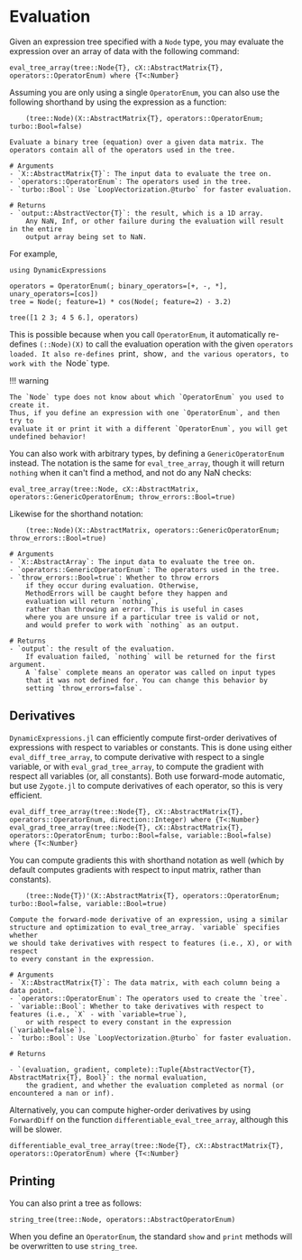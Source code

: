 # Evaluation

Given an expression tree specified with a `Node` type, you may evaluate the expression
over an array of data with the following command:

```@docs
eval_tree_array(tree::Node{T}, cX::AbstractMatrix{T}, operators::OperatorEnum) where {T<:Number}
```

Assuming you are only using a single `OperatorEnum`, you can also use
the following shorthand by using the expression as a function:

```
    (tree::Node)(X::AbstractMatrix{T}, operators::OperatorEnum; turbo::Bool=false)

Evaluate a binary tree (equation) over a given data matrix. The
operators contain all of the operators used in the tree.

# Arguments
- `X::AbstractMatrix{T}`: The input data to evaluate the tree on.
- `operators::OperatorEnum`: The operators used in the tree.
- `turbo::Bool`: Use `LoopVectorization.@turbo` for faster evaluation.

# Returns
- `output::AbstractVector{T}`: the result, which is a 1D array.
    Any NaN, Inf, or other failure during the evaluation will result in the entire
    output array being set to NaN.
```

For example,

```@example
using DynamicExpressions

operators = OperatorEnum(; binary_operators=[+, -, *], unary_operators=[cos])
tree = Node(; feature=1) * cos(Node(; feature=2) - 3.2)

tree([1 2 3; 4 5 6.], operators)
```

This is possible because when you call `OperatorEnum`, it automatically re-defines
`(::Node)(X)` to call the evaluation operation with the given `operators loaded.
It also re-defines `print`, `show`, and the various operators, to work with the `Node` type.

!!! warning

    The `Node` type does not know about which `OperatorEnum` you used to create it.
    Thus, if you define an expression with one `OperatorEnum`, and then try to
    evaluate it or print it with a different `OperatorEnum`, you will get undefined behavior!

You can also work with arbitrary types, by defining a `GenericOperatorEnum` instead.
The notation is the same for `eval_tree_array`, though it will return `nothing`
when it can't find a method, and not do any NaN checks:

```@docs
eval_tree_array(tree::Node, cX::AbstractMatrix, operators::GenericOperatorEnum; throw_errors::Bool=true)
```

Likewise for the shorthand notation:

```
    (tree::Node)(X::AbstractMatrix, operators::GenericOperatorEnum; throw_errors::Bool=true)

# Arguments
- `X::AbstractArray`: The input data to evaluate the tree on.
- `operators::GenericOperatorEnum`: The operators used in the tree.
- `throw_errors::Bool=true`: Whether to throw errors
    if they occur during evaluation. Otherwise,
    MethodErrors will be caught before they happen and 
    evaluation will return `nothing`,
    rather than throwing an error. This is useful in cases
    where you are unsure if a particular tree is valid or not,
    and would prefer to work with `nothing` as an output.

# Returns
- `output`: the result of the evaluation.
    If evaluation failed, `nothing` will be returned for the first argument.
    A `false` complete means an operator was called on input types
    that it was not defined for. You can change this behavior by
    setting `throw_errors=false`.
```

## Derivatives

`DynamicExpressions.jl` can efficiently compute first-order derivatives
of expressions with respect to variables or constants. This is done using
either `eval_diff_tree_array`, to compute derivative with respect to a single
variable, or with `eval_grad_tree_array`, to compute the gradient with respect
all variables (or, all constants). Both use forward-mode automatic, but use
`Zygote.jl` to compute derivatives of each operator, so this is very efficient.

```@docs
eval_diff_tree_array(tree::Node{T}, cX::AbstractMatrix{T}, operators::OperatorEnum, direction::Integer) where {T<:Number}
eval_grad_tree_array(tree::Node{T}, cX::AbstractMatrix{T}, operators::OperatorEnum; turbo::Bool=false, variable::Bool=false) where {T<:Number}
```

You can compute gradients this with shorthand notation as well (which by default computes
gradients with respect to input matrix, rather than constants).

```
    (tree::Node{T})'(X::AbstractMatrix{T}, operators::OperatorEnum; turbo::Bool=false, variable::Bool=true)

Compute the forward-mode derivative of an expression, using a similar
structure and optimization to eval_tree_array. `variable` specifies whether
we should take derivatives with respect to features (i.e., X), or with respect
to every constant in the expression.

# Arguments
- `X::AbstractMatrix{T}`: The data matrix, with each column being a data point.
- `operators::OperatorEnum`: The operators used to create the `tree`.
- `variable::Bool`: Whether to take derivatives with respect to features (i.e., `X` - with `variable=true`),
    or with respect to every constant in the expression (`variable=false`).
- `turbo::Bool`: Use `LoopVectorization.@turbo` for faster evaluation.

# Returns

- `(evaluation, gradient, complete)::Tuple{AbstractVector{T}, AbstractMatrix{T}, Bool}`: the normal evaluation,
    the gradient, and whether the evaluation completed as normal (or encountered a nan or inf).
```

Alternatively, you can compute higher-order derivatives by using `ForwardDiff` on
the function `differentiable_eval_tree_array`, although this will be slower.

```@docs
differentiable_eval_tree_array(tree::Node{T}, cX::AbstractMatrix{T}, operators::OperatorEnum) where {T<:Number}
```

## Printing

You can also print a tree as follows:

```@docs
string_tree(tree::Node, operators::AbstractOperatorEnum)
```

When you define an `OperatorEnum`, the standard `show` and `print` methods
will be overwritten to use `string_tree`.
